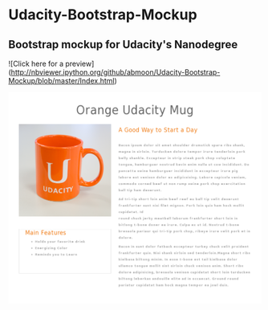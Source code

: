 # Udacity-Bootstrap-Mockup
Bootstrap mockup for Udacity's Nanodegree
---

![Click here for a preview] (http://nbviewer.ipython.org/github/abmoon/Udacity-Bootstrap-Mockup/blob/master/Index.html)

![Image](/Final-Version-Mug.png)

